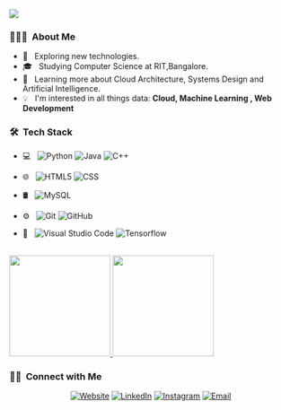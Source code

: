 <img src="https://media-exp1.licdn.com/dms/image/C5616AQF6M-NlEkS1aw/profile-displaybackgroundimage-shrink_350_1400/0/1594737035396?e=1628121600&v=beta&t=bjjof1gsKN3ZKVaggddRRFOAKroqreOZpNf6RhvYZi8">


<h3> 👨🏻‍💻 &nbsp;About Me </h3>

- 🤔 &nbsp; Exploring new technologies.
- 🎓 &nbsp; Studying Computer Science at RIT,Bangalore.
- 🌱 &nbsp; Learning more about Cloud Architecture, Systems Design and Artificial Intelligence.
- :bulb:  &nbsp; I'm interested in all things data: **Cloud, Machine Learning , Web Development**


<h3> 🛠 &nbsp;Tech Stack</h3>

- 💻 &nbsp;
  ![Python](https://img.shields.io/badge/-Python-333333?style=flat&logo=python)
  ![Java](https://img.shields.io/badge/-Java-333333?style=flat&logo=Java&logoColor=007396)
  ![C++](https://img.shields.io/badge/-C++-333333?style=flat&logo=C%2B%2B&logoColor=00599C)

- 🌐 &nbsp;
  ![HTML5](https://img.shields.io/badge/-HTML5-333333?style=flat&logo=HTML5)
  ![CSS](https://img.shields.io/badge/-CSS-333333?style=flat&logo=CSS3&logoColor=1572B6)
<!--   ![JavaScript](https://img.shields.io/badge/-JavaScript-333333?style=flat&logo=javascript)
  ![Bootstrap](https://img.shields.io/badge/-Bootstrap-333333?style=flat&logo=bootstrap&logoColor=563D7C)
  ![Node.js](https://img.shields.io/badge/-Node.js-333333?style=flat&logo=node.js)
  ![React](https://img.shields.io/badge/-React-333333?style=flat&logo=react) -->
- 🛢 &nbsp;
  ![MySQL](https://img.shields.io/badge/-MySQL-333333?style=flat&logo=mysql)
<!--   ![MongoDB](https://img.shields.io/badge/-MongoDB-333333?style=flat&logo=mongodb) -->
- ⚙️ &nbsp;
  ![Git](https://img.shields.io/badge/-Git-333333?style=flat&logo=git)
  ![GitHub](https://img.shields.io/badge/-GitHub-333333?style=flat&logo=github)
<!--   ![Markdown](https://img.shields.io/badge/-Markdown-333333?style=flat&logo=markdown) -->
- 🔧 &nbsp;
  ![Visual Studio Code](https://img.shields.io/badge/-Visual%20Studio%20Code-333333?style=flat&logo=visual-studio-code&logoColor=007ACC)
  ![Tensorflow](https://img.shields.io/badge/-Tensorflow-333333?style=flat&logo=tensorflow)
  
  


<br/>

<a href="https://github.com/KESEVAN">
  <img height="180em" src="https://github-readme-stats.vercel.app/api?username=kesevan" />
  <img height="180em" src="https://github-readme-stats.vercel.app/api/top-langs/?username=kesevan&theme=buefy&layout=compact" />
</a>

<br/>

<h3> 🤝🏻 &nbsp;Connect with Me </h3>

<p align="center">
<a href="https://kesevan.github.io/Portfolio/"><img alt="Website" src="https://img.shields.io/badge/Website-kesevan.github.io/Portfolio-blue?style=flat-square&logo=google-chrome"></a>
<a href="https://www.linkedin.com/in/kesevan-balaji-030477177/"><img alt="LinkedIn" src="https://img.shields.io/badge/LinkedIn-Kesevan%20Sekar%20Balaji-blue?style=flat-square&logo=linkedin"></a>
<a href="https://www.instagram.com/k7_for_life/"><img alt="Instagram" src="https://img.shields.io/badge/Instagram-k7_for_life-blue?style=flat-square&logo=instagram"></a>
<a href="mailto:kesevanbalaji@gmail.com"><img alt="Email" src="https://img.shields.io/badge/Email-kesevanbalaji@gmail.com-blue?style=flat-square&logo=gmail"></a>
</p>

